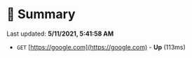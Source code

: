 # 📖 Summary
Last updated: **5/11/2021, 5:41:58 AM**

- `GET` [https://google.com](https://google.com) - **Up** (113ms)
